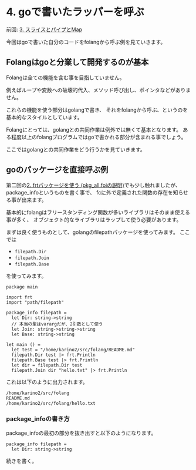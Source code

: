 # 4. goで書いたラッパーを呼ぶ

前回: [3. スライスとパイプとMap](3_SlicePipeMap_ja.md)

今回はgoで書いた自分のコードをfolangから呼ぶ例を見ていきます。

## Folangはgoと分業して開発するのが基本

Folangは全ての機能を含む事を目指していません。

例えばループや変数への破壊的代入、メソッド呼び出し、ポインタなどがありません。

これらの機能を使う部分はgolangで書き、
それをfolangから呼ぶ、というのを基本的なスタイルとしています。

Folangにとっては、golangとの共同作業は例外では無くて基本となります。
ある程度以上のfolangプログラムではgoで書かれる部分が含まれる事でしょう。

ここではgolangとの共同作業をどう行うかを見ていきます。

## goのパッケージを直接呼ぶ例

第二回の[2. frtパッケージを使う (pkg_all.foiの説明)](2_UseFrtPackage_ja.md)でも少し触れましたが、
package_infoというものを書く事で、
fcに外で定義された関数の存在を知らせる事が出来ます。

基本的にfolangはフリースタンディング関数が多いライブラリはそのまま使える事が多く、
オブジェクト的なライブラリはラップして使う必要があります。

まずは良く使うものとして、golangのfilepathパッケージを使ってみます。
ここでは

- `filepath.Dir`
- `filepath.Join`
- `filepath.Base`

を使ってみます。

```
package main

import frt
import "path/filepath"

package_info filepath =
  let Dir: string->string
  // 本当の型はvarargだが、2引数として使う
  let Join: string->string->string
  let Base: string->string

let main () =
  let test = "/home/karino2/src/folang/README.md"
  filepath.Dir test |> frt.Println
  filepath.Base test |> frt.Println
  let dir = filepath.Dir test
  filepath.Join dir "hello.txt" |> frt.Println

```

これは以下のように出力されます。

```
/home/karino2/src/folang
README.md
/home/karino2/src/folang/hello.txt
```

### package_infoの書き方

package_infoの最初の部分を抜き出すと以下のようになります。

```
package_info filepath =
  let Dir: string->string
```

続きを書く。
